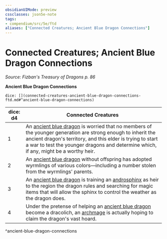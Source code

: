 ```yaml
---
obsidianUIMode: preview
cssclasses: json5e-note
tags:
- compendium/src/5e/ftd
aliases: ["Connected Creatures; Ancient Blue Dragon Connections"]
---
```

# Connected Creatures; Ancient Blue Dragon Connections
*Source: Fizban's Treasury of Dragons p. 86* 

**Ancient Blue Dragon Connections**

`dice: [](connected-creatures-ancient-blue-dragon-connections-ftd.md#^ancient-blue-dragon-connections)`

| dice: d4 | Connected Creatures |
|----------|---------------------|
| 1 | An [ancient blue dragon](/3-Mechanics/CLI/bestiary/dragon/ancient-blue-dragon.md) is worried that no members of the younger generation are strong enough to inherit the ancient dragon's territory, and this elder is trying to start a war to test the younger dragons and determine which, if any, might be a worthy heir. |
| 2 | An [ancient blue dragon](/3-Mechanics/CLI/bestiary/dragon/ancient-blue-dragon.md) without offspring has adopted wyrmlings of various colors—including a number stolen from the wyrmlings' parents. |
| 3 | An [ancient blue dragon](/3-Mechanics/CLI/bestiary/dragon/ancient-blue-dragon.md) is training an [androsphinx](/3-Mechanics/CLI/bestiary/monstrosity/androsphinx.md) as heir to the region the dragon rules and searching for magic items that will allow the sphinx to control the weather as the dragon does. |
| 4 | Under the pretense of helping an [ancient blue dragon](/3-Mechanics/CLI/bestiary/dragon/ancient-blue-dragon.md) become a dracolich, an [archmage](/3-Mechanics/CLI/bestiary/humanoid/archmage.md) is actually hoping to claim the dragon's vast hoard. |
^ancient-blue-dragon-connections